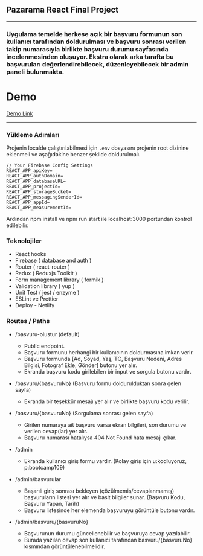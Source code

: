 ## Pazarama React Final Project

<hr/>

### Uygulama temelde herkese açık bir başvuru formunun son kullanıcı tarafından doldurulması ve başvuru sonrası verilen takip numarasıyla birlikte başvuru durumu sayfasında incelenmesinden oluşuyor. Ekstra olarak arka tarafta bu başvuruları değerlendirebilecek, düzenleyebilecek bir admin paneli bulunmakta.

# Demo

[Demo Link](https://ekime-final-project.netlify.app)

<hr/>

### Yükleme Adımları

Projenin localde çalıştırılabilmesi için `.env` dosyasını projenin root dizinine eklenmeli ve aşağıdakine benzer şekilde doldurulmalı.

```env
// Your Firebase Config Settings
REACT_APP_apiKey=
REACT_APP_authDomain=
REACT_APP_databaseURL=
REACT_APP_projectId=
REACT_APP_storageBucket=
REACT_APP_messagingSenderId=
REACT_APP_appId=
REACT_APP_measurementId=
```

Ardından npm install ve npm run start ile localhost:3000 portundan kontrol edilebilir.

### Teknolojiler

- React hooks
- Firebase ( database and auth )
- Router ( react-router )
- Redux ( Reduxjs Toolkit )
- Form management library ( formik )
- Validation library ( yup )
- Unit Test ( jest / enzyme )
- ESLint ve Prettier
- Deploy - Netlify

### Routes / Paths

- /basvuru-olustur (default)

  - Public endpoint.
  - Başvuru formunu herhangi bir kullanıcının doldurmasına imkan verir.
  - Başvuru formunda [Ad, Soyad, Yaş, TC, Başvuru Nedeni, Adres Bilgisi, Fotograf Ekle, Gönder] butonu yer alır.
  - Ekranda başvuru kodu girilebilen bir input ve sorgula butonu vardır.

- /basvuru/{basvuruNo} (Basvuru formu doldurulduktan sonra gelen sayfa)

  - Ekranda bir teşekkür mesajı yer alır ve birlikte başvuru kodu verilir.

- /basvuru/{basvuruNo} (Sorgulama sonrası gelen sayfa)

  - Girilen numaraya ait başvuru varsa ekran bilgileri, son durumu ve verilen cevap(lar) yer alır.
  - Başvuru numarası hatalıysa 404 Not Found hata mesajı çıkar.

- /admin

  - Ekranda kullanıcı giriş formu vardır. (Kolay giriş için u:kodluyoruz, p:bootcamp109)

- /admin/basvurular

  - Başarıli giriş sonrası bekleyen (çözülmemiş/cevaplanmamış) başvuruların listesi yer alır ve basit bilgiler sunar. (Başvuru Kodu, Başvuru Yapan, Tarih)
  - Başvuru listesinde her elemenda başvuruyu görüntüle butonu vardır.

- /admin/basvuru/{basvuruNo}
  - Başvurunun durumu güncellenebilir ve başvuruya cevap yazılabilir.
  - Burada yazılan cevap son kullanıci tarafından basvuru/{basvuruNo} kısmından görüntülenebilmelidir.
